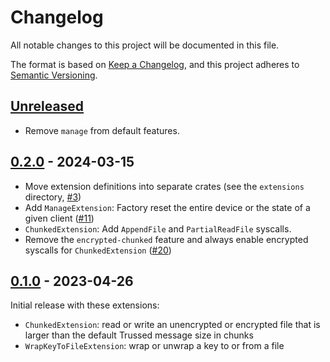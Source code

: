 <!--
Copyright (C) Nitrokey GmbH
SPDX-License-Identifier: CC0-1.0
-->

# Changelog
All notable changes to this project will be documented in this file.

The format is based on [Keep a Changelog](https://keepachangelog.com/en/1.0.0/),
and this project adheres to [Semantic Versioning](https://semver.org/spec/v2.0.0.html).

## [Unreleased][]

- Remove `manage` from default features.

[Unreleased]: https://github.com/trussed-dev/trussed-staging/compare/v0.2.0...HEAD

## [0.2.0][] - 2024-03-15

[0.2.0]: https://github.com/trussed-dev/trussed-staging/compare/v0.1.0...v0.2.0

- Move extension definitions into separate crates (see the `extensions` directory, [#3][])
- Add `ManageExtension`: Factory reset the entire device or the state of a given client ([#11][])
- `ChunkedExtension`: Add `AppendFile` and `PartialReadFile` syscalls.
- Remove the `encrypted-chunked` feature and always enable encrypted syscalls
  for `ChunkedExtension` ([#20][])

[#3]: https://github.com/trussed-dev/trussed-staging/issues/3
[#11]: https://github.com/trussed-dev/trussed-staging/pull/11
[#20]: https://github.com/trussed-dev/trussed-staging/issues/20

## [0.1.0][] - 2023-04-26

Initial release with these extensions:
- `ChunkedExtension`: read or write an unencrypted or encrypted file that is larger than the default Trussed message size in chunks
- `WrapKeyToFileExtension`: wrap or unwrap a key to or from a file

[0.1.0]: https://github.com/trussed-dev/trussed-staging/releases/tag/v0.1.0

